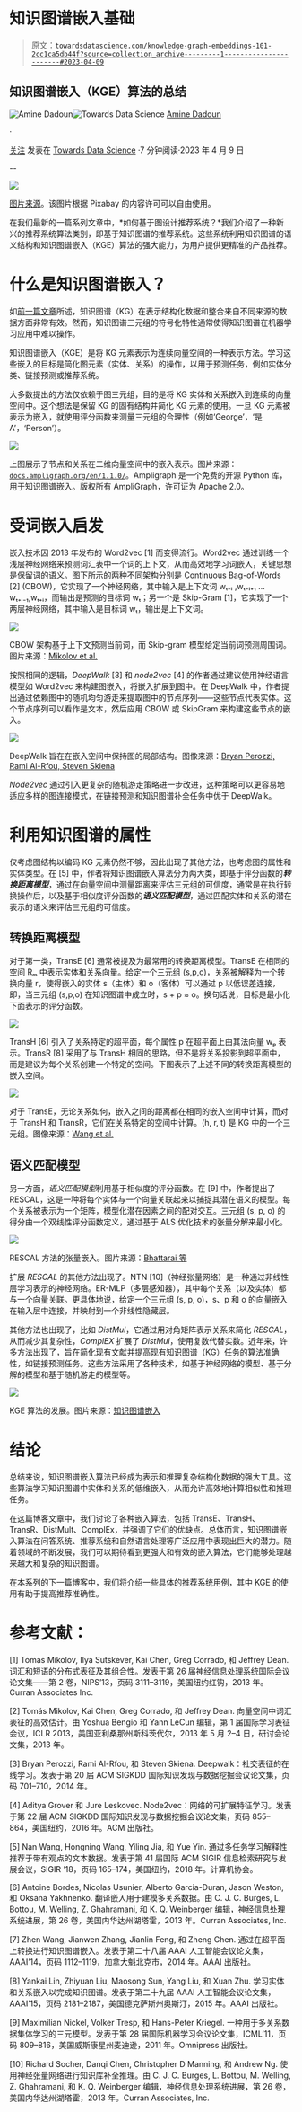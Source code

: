 # 知识图谱嵌入基础

> 原文：[`towardsdatascience.com/knowledge-graph-embeddings-101-2cc1ca5db44f?source=collection_archive---------1-----------------------#2023-04-09`](https://towardsdatascience.com/knowledge-graph-embeddings-101-2cc1ca5db44f?source=collection_archive---------1-----------------------#2023-04-09)

## 知识图谱嵌入（KGE）算法的总结

[](https://medium.com/@amine.dadoun?source=post_page-----2cc1ca5db44f--------------------------------)![Amine Dadoun](https://medium.com/@amine.dadoun?source=post_page-----2cc1ca5db44f--------------------------------)[](https://towardsdatascience.com/?source=post_page-----2cc1ca5db44f--------------------------------)![Towards Data Science](https://towardsdatascience.com/?source=post_page-----2cc1ca5db44f--------------------------------) [Amine Dadoun](https://medium.com/@amine.dadoun?source=post_page-----2cc1ca5db44f--------------------------------)

·

[关注](https://medium.com/m/signin?actionUrl=https%3A%2F%2Fmedium.com%2F_%2Fsubscribe%2Fuser%2F338cc4ecc244&operation=register&redirect=https%3A%2F%2Ftowardsdatascience.com%2Fknowledge-graph-embeddings-101-2cc1ca5db44f&user=Amine+Dadoun&userId=338cc4ecc244&source=post_page-338cc4ecc244----2cc1ca5db44f---------------------post_header-----------) 发表在 [Towards Data Science](https://towardsdatascience.com/?source=post_page-----2cc1ca5db44f--------------------------------) ·7 分钟阅读·2023 年 4 月 9 日[](https://medium.com/m/signin?actionUrl=https%3A%2F%2Fmedium.com%2F_%2Fvote%2Ftowards-data-science%2F2cc1ca5db44f&operation=register&redirect=https%3A%2F%2Ftowardsdatascience.com%2Fknowledge-graph-embeddings-101-2cc1ca5db44f&user=Amine+Dadoun&userId=338cc4ecc244&source=-----2cc1ca5db44f---------------------clap_footer-----------)

--

[](https://medium.com/m/signin?actionUrl=https%3A%2F%2Fmedium.com%2F_%2Fbookmark%2Fp%2F2cc1ca5db44f&operation=register&redirect=https%3A%2F%2Ftowardsdatascience.com%2Fknowledge-graph-embeddings-101-2cc1ca5db44f&source=-----2cc1ca5db44f---------------------bookmark_footer-----------)![](img/1dd2a9f480d213ce8696ef763aa43aa3.png)

[图片来源](https://pixabay.com/illustrations/artificial-intelligence-network-3706562/)。该图片根据 Pixabay 的内容许可可以自由使用。

在我们最新的一篇系列文章中，*如何基于图设计推荐系统？*我们介绍了一种新兴的推荐系统算法类别，即基于知识图谱的推荐系统。这些系统利用知识图谱的语义结构和知识图谱嵌入（KGE）算法的强大能力，为用户提供更精准的产品推荐。

# 什么是知识图谱嵌入？

如[前一篇文章](https://medium.com/@amine.dadoun/introduction-to-knowledge-graph-based-recommender-systems-34254efd1960)所述，知识图谱（KG）在表示结构化数据和整合来自不同来源的数据方面非常有效。然而，知识图谱三元组的符号化特性通常使得知识图谱在机器学习应用中难以操作。

知识图谱嵌入（KGE）是将 KG 元素表示为连续向量空间的一种表示方法。学习这些嵌入的目标是简化图元素（实体、关系）的操作，以用于预测任务，例如实体分类、链接预测或推荐系统。

大多数提出的方法仅依赖于图三元组，目的是将 KG 实体和关系嵌入到连续的向量空间中。这个想法是保留 KG 的固有结构并简化 KG 元素的使用。一旦 KG 元素被表示为嵌入，就使用评分函数来测量三元组的合理性（例如‘George’，‘是 A’，‘Person’）。

![](img/36d58933b4d0376105de940243f1c6e5.png)

上图展示了节点和关系在二维向量空间中的嵌入表示。图片来源：[`docs.ampligraph.org/en/1.1.0/`](https://docs.ampligraph.org/en/1.1.0/)。Ampligraph 是一个免费的开源 Python 库，用于知识图谱嵌入。版权所有 AmpliGraph，许可证为 Apache 2.0。

# 受词嵌入启发

嵌入技术因 2013 年发布的 Word2vec [1] 而变得流行。Word2vec 通过训练一个浅层神经网络来预测词汇表中一个词的上下文，从而高效地学习词嵌入，关键思想是保留词的语义。图下所示的两种不同架构分别是 Continuous Bag-of-Words [2] (CBOW)，它实现了一个神经网络，其中输入是上下文词 wₜ₋ᵢ ,wₜ₋ᵢ₊₁ …wₜ₊ᵢ₋₁,wₜ₊ᵢ，而输出是预测的目标词 wₜ；另一个是 Skip-Gram [1]，它实现了一个两层神经网络，其中输入是目标词 wₜ，输出是上下文词。

![](img/05d39e10686b168cc2eab5677714be2f.png)

CBOW 架构基于上下文预测当前词，而 Skip-gram 模型给定当前词预测周围词。图片来源：[Mikolov et al.](https://arxiv.org/abs/1301.3781)

按照相同的逻辑，*DeepWalk* [3] 和 *node2vec* [4] 的作者通过建议使用神经语言模型如 Word2vec 来构建图嵌入，将嵌入扩展到图中。在 DeepWalk 中，作者提出通过依赖图中的随机均匀游走来提取图中的节点序列——这些节点代表实体。这个节点序列可以看作是文本，然后应用 CBOW 或 SkipGram 来构建这些节点的嵌入。

![](img/2ec29bf0e858eb1aef61864cc808a81f.png)

DeepWalk 旨在在嵌入空间中保持图的局部结构。图像来源：[Bryan Perozzi, Rami Al-Rfou, Steven Skiena](https://arxiv.org/abs/1403.6652)

*Node2vec* 通过引入更复杂的随机游走策略进一步改进，这种策略可以更容易地适应多样的图连接模式，在链接预测和知识图谱补全任务中优于 DeepWalk。

# 利用知识图谱的属性

仅考虑图结构以编码 KG 元素仍然不够，因此出现了其他方法，也考虑图的属性和实体类型。在 [5] 中，作者将知识图谱嵌入算法分为两大类，即基于评分函数的***转换距离模型***，通过在向量空间中测量距离来评估三元组的可信度，通常是在执行转换操作后，以及基于相似度评分函数的***语义匹配模型***，通过匹配实体和关系的潜在表示的语义来评估三元组的可信度。

## 转换距离模型

对于第一类，TransE [6] 通常被提及为最常用的转换距离模型。TransE 在相同的空间 Rₘ 中表示实体和关系向量。给定一个三元组 (s,p,o)，关系被解释为一个转换向量 r，使得嵌入的实体 s（主体）和 o（客体）可以通过 p 以低误差连接，即，当三元组 (s,p,o) 在知识图谱中成立时，s + p ≈ o。换句话说，目标是最小化下面表示的评分函数。

![](img/2ccf06940e6f2f8b2d342412f6530b17.png)

TransH [6] 引入了关系特定的超平面，每个属性 p 在超平面上由其法向量 wₚ 表示。TransR [8] 采用了与 TransH 相同的思路，但不是将关系投影到超平面中，而是建议为每个关系创建一个特定的空间。下图表示了上述不同的转换距离模型的嵌入空间。

![](img/7c3b15de4a2b888bc7c897f6d6840937.png)

对于 TransE，无论关系如何，嵌入之间的距离都在相同的嵌入空间中计算，而对于 TransH 和 TransR，它们在关系特定的空间中计算。(h, r, t) 是 KG 中的一个三元组。图像来源：[Wang et al.](https://ieeexplore.ieee.org/document/8047276)

## 语义匹配模型

另一方面，*语义匹配模型*利用基于相似度的评分函数。在 [9] 中，作者提出了 RESCAL，这是一种将每个实体与一个向量关联起来以捕捉其潜在语义的模型。每个关系被表示为一个矩阵，模型化潜在因素之间的配对交互。三元组 (s, p, o) 的得分由一个双线性评分函数定义，通过基于 ALS 优化技术的张量分解来最小化。

![](img/0ecdaa6706996c1560834c0dc5542c3b.png)

RESCAL 方法的张量嵌入。图片来源：[Bhattarai 等](https://arxiv.org/pdf/2202.09512.pdf)

扩展 *RESCAL* 的其他方法出现了。NTN [10]（神经张量网络）是一种通过非线性层学习表示的神经网络。ER-MLP（多层感知器），其中每个关系（以及实体）都与一个向量关联。更具体地说，给定一个三元组 (s, p, o)，s、p 和 o 的向量嵌入在输入层中连接，并映射到一个非线性隐藏层。

其他方法也出现了，比如 *DistMul*，它通过用对角矩阵表示关系来简化 *RESCAL*，从而减少其复杂性，*ComplEX* 扩展了 *DistMul*，使用复数代替实数。近年来，许多方法出现了，旨在简化现有文献并提高现有知识图谱（KG）任务的算法准确性，如链接预测任务。这些方法采用了各种技术，如基于神经网络的模型、基于分解的模型和基于随机游走的模型等。

![](img/d6f444a0b9bbde4bf0bafd1d0261fa42.png)

KGE 算法的发展。图片来源：[知识图谱嵌入](https://en.wikipedia.org/wiki/Knowledge_graph_embedding)

# 结论

总结来说，知识图谱嵌入算法已经成为表示和推理复杂结构化数据的强大工具。这些算法学习知识图谱中实体和关系的低维嵌入，从而允许高效地计算相似性和推理任务。

在这篇博客文章中，我们讨论了各种嵌入算法，包括 TransE、TransH、TransR、DistMult、ComplEx，并强调了它们的优缺点。总体而言，知识图谱嵌入算法在问答系统、推荐系统和自然语言处理等广泛应用中表现出巨大的潜力。随着领域的不断发展，我们可以期待看到更强大和有效的嵌入算法，它们能够处理越来越大和复杂的知识图谱。

在本系列的下一篇博客中，我们将介绍一些具体的推荐系统用例，其中 KGE 的使用有助于提高推荐准确性。

# 参考文献：

[1] Tomas Mikolov, Ilya Sutskever, Kai Chen, Greg Corrado, 和 Jeffrey Dean. 词汇和短语的分布式表征及其组合性。发表于第 26 届神经信息处理系统国际会议论文集——第 2 卷，NIPS’13，页码 3111–3119，美国纽约红钩，2013 年。Curran Associates Inc.

[2] Tomás Mikolov, Kai Chen, Greg Corrado, 和 Jeffrey Dean. 向量空间中词汇表征的高效估计。由 Yoshua Bengio 和 Yann LeCun 编辑，第 1 届国际学习表征会议，ICLR 2013，美国亚利桑那州斯科茨代尔，2013 年 5 月 2–4 日，研讨会论文集，2013 年。

[3] Bryan Perozzi, Rami Al-Rfou, 和 Steven Skiena. Deepwalk：社交表征的在线学习。发表于第 20 届 ACM SIGKDD 国际知识发现与数据挖掘会议论文集，页码 701–710，2014 年。

[4] Aditya Grover 和 Jure Leskovec. Node2vec：网络的可扩展特征学习。发表于第 22 届 ACM SIGKDD 国际知识发现与数据挖掘会议论文集，页码 855–864，美国纽约，2016 年。ACM 出版社。

[5] Nan Wang, Hongning Wang, Yiling Jia, 和 Yue Yin. 通过多任务学习解释性推荐于带有观点的文本数据。发表于第 41 届国际 ACM SIGIR 信息检索研究与发展会议，SIGIR ’18，页码 165–174，美国纽约，2018 年。计算机协会。

[6] Antoine Bordes, Nicolas Usunier, Alberto Garcia-Duran, Jason Weston, 和 Oksana Yakhnenko. 翻译嵌入用于建模多关系数据。由 C. J. C. Burges, L. Bottou, M. Welling, Z. Ghahramani, 和 K. Q. Weinberger 编辑，神经信息处理系统进展，第 26 卷，美国内华达州湖塔霍，2013 年。Curran Associates, Inc.

[7] Zhen Wang, Jianwen Zhang, Jianlin Feng, 和 Zheng Chen. 通过在超平面上转换进行知识图谱嵌入。发表于第二十八届 AAAI 人工智能会议论文集，AAAI’14，页码 1112–1119，加拿大魁北克市，2014 年。AAAI 出版社。

[8] Yankai Lin, Zhiyuan Liu, Maosong Sun, Yang Liu, 和 Xuan Zhu. 学习实体和关系嵌入以完成知识图谱。发表于第二十九届 AAAI 人工智能会议论文集，AAAI’15，页码 2181–2187，美国德克萨斯州奥斯汀，2015 年。AAAI 出版社。

[9] Maximilian Nickel, Volker Tresp, 和 Hans-Peter Kriegel. 一种用于多关系数据集体学习的三元模型。发表于第 28 届国际机器学习会议论文集，ICML’11，页码 809–816，美国威斯康星州麦迪逊，2011 年。Omnipress 出版社。

[10] Richard Socher, Danqi Chen, Christopher D Manning, 和 Andrew Ng. 使用神经张量网络进行知识库补全推理。由 C. J. C. Burges, L. Bottou, M. Welling, Z. Ghahramani, 和 K. Q. Weinberger 编辑，神经信息处理系统进展，第 26 卷，美国内华达州湖塔霍，2013 年。Curran Associates, Inc.

